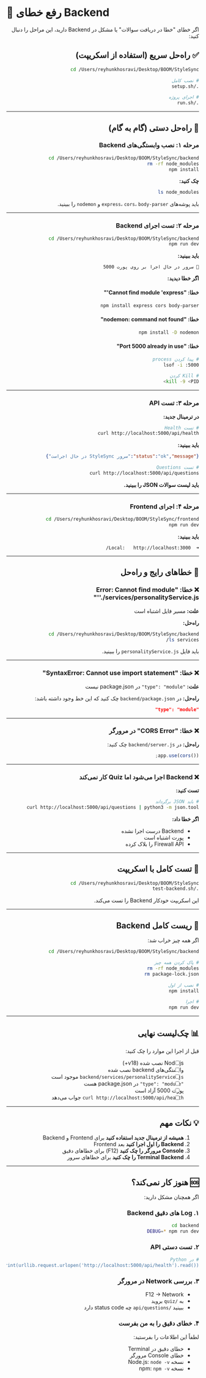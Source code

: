 # 🔧 رفع خطای Backend

<div dir="rtl">

اگر خطای "خطا در دریافت سوالات" یا مشکل در Backend دارید، این مراحل را دنبال کنید:

## ✅ راه‌حل سریع (استفاده از اسکریپت)

```bash
cd /Users/reyhunkhosravi/Desktop/BOOM/StyleSync

# نصب کامل
./setup.sh

# اجرای پروژه
./run.sh
```

---

## 📝 راه‌حل دستی (گام به گام)

### مرحله ۱: نصب وابستگی‌های Backend

```bash
cd /Users/reyhunkhosravi/Desktop/BOOM/StyleSync/backend
rm -rf node_modules
npm install
```

**چک کنید:**
```bash
ls node_modules
```
باید پوشه‌های `express`، `cors`، `body-parser` و `nodemon` را ببینید.

---

### مرحله ۲: تست اجرای Backend

```bash
cd /Users/reyhunkhosravi/Desktop/BOOM/StyleSync/backend
npm run dev
```

**باید ببینید:**
```
🚀 سرور در حال اجرا بر روی پورت 5000
```

**اگر خطا دیدید:**

#### خطا: "Cannot find module 'express'"
```bash
npm install express cors body-parser
```

#### خطا: "nodemon: command not found"
```bash
npm install -D nodemon
```

#### خطا: "Port 5000 already in use"
```bash
# پیدا کردن process
lsof -i :5000

# Kill کردن
kill -9 <PID>
```

---

### مرحله ۳: تست API

**در ترمینال جدید:**

```bash
# تست Health
curl http://localhost:5000/api/health
```

**باید ببینید:**
```json
{"status":"ok","message":"سرور StyleSync در حال اجراست"}
```

```bash
# تست Questions
curl http://localhost:5000/api/questions
```

**باید لیست سوالات JSON را ببینید.**

---

### مرحله ۴: اجرای Frontend

```bash
cd /Users/reyhunkhosravi/Desktop/BOOM/StyleSync/frontend
npm run dev
```

**باید ببینید:**
```
➜  Local:   http://localhost:3000/
```

---

## 🐛 خطاهای رایج و راه‌حل

### ❌ خطا: "Error: Cannot find module './services/personalityService.js'"

**علت:** مسیر فایل اشتباه است

**راه‌حل:**
```bash
cd /Users/reyhunkhosravi/Desktop/BOOM/StyleSync/backend
ls services/
```

باید فایل `personalityService.js` را ببینید.

---

### ❌ خطا: "SyntaxError: Cannot use import statement"

**علت:** `"type": "module"` در package.json نیست

**راه‌حل:**
در `backend/package.json` چک کنید که این خط وجود داشته باشد:
```json
"type": "module"
```

---

### ❌ خطا: "CORS Error" در مرورگر

**راه‌حل:**
در `backend/server.js` چک کنید:
```javascript
app.use(cors());
```

---

### ❌ Backend اجرا می‌شود اما Quiz کار نمی‌کند

**تست کنید:**
```bash
# باید JSON برگرداند
curl http://localhost:5000/api/questions | python3 -m json.tool
```

**اگر خطا داد:**
- Backend درست اجرا نشده
- پورت اشتباه است
- Firewall API را بلاک کرده

---

## 🎯 تست کامل با اسکریپت

```bash
cd /Users/reyhunkhosravi/Desktop/BOOM/StyleSync
./test-backend.sh
```

این اسکریپت خودکار Backend را تست می‌کند.

---

## 🔄 ریست کامل Backend

اگر همه چیز خراب شد:

```bash
cd /Users/reyhunkhosravi/Desktop/BOOM/StyleSync/backend

# پاک کردن همه چیز
rm -rf node_modules
rm package-lock.json

# نصب از اول
npm install

# اجرا
npm run dev
```

---

## 📊 چک‌لیست نهایی

قبل از اجرا این موارد را چک کنید:

- [ ] Node.js نصب شده (v18+)
- [ ] وابستگی‌های backend نصب شده
- [ ] `backend/services/personalityService.js` موجود است
- [ ] `"type": "module"` در package.json هست
- [ ] پورت 5000 آزاد است
- [ ] `curl http://localhost:5000/api/health` جواب می‌دهد

---

## 💡 نکات مهم

1. **همیشه از ترمینال جدید استفاده کنید** برای Frontend و Backend
2. **Backend را اول اجرا کنید** بعد Frontend
3. **Console مرورگر را چک کنید** (F12) برای خطاهای دقیق
4. **Terminal Backend را چک کنید** برای خطاهای سرور

---

## 🆘 هنوز کار نمی‌کند؟

اگر همچنان مشکل دارید:

### ۱. Log های دقیق Backend
```bash
cd backend
DEBUG=* npm run dev
```

### ۲. تست دستی API
```bash
# در Python
python3 -c "import urllib.request; print(urllib.request.urlopen('http://localhost:5000/api/health').read())"
```

### ۳. بررسی Network در مرورگر
- F12 → Network
- به `/quiz` بروید
- ببینید `/api/questions` چه status code دارد

### ۴. خطای دقیق را به من بفرست
لطفاً این اطلاعات را بفرستید:
- خطای دقیق در Terminal
- خطای Console مرورگر
- نسخه Node.js: `node -v`
- نسخه npm: `npm -v`

</div>

